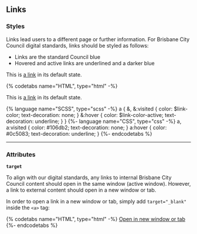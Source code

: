 ## Links

### Styles

Links lead users to a different page or further information. For Brisbane City Council digital standards, links should be styled as follows:

* Links are the standard Council blue
* Hovered and active links are underlined and a darker blue

This is <a id="link-example" href="#">a link</a> in its default state.

{% codetabs name="HTML", type="html" -%}
<p>This is <a href="#">a link</a> in its default state.</p>
{% language name="SCSS", type="scss" -%}
a {
  &, &:visited {
    color: $link-color;
    text-decoration: none;
  }
  &:hover {
    color: $link-color-active;
    text-decoration: underline;
  }
}
{%- language name="CSS", type="css" -%}
a, a:visited {
  color: #106db2;
  text-decoration: none;
}
a:hover {
  color: #0c5083;
  text-decoration: underline;
}
{%- endcodetabs %}

---

### Attributes

**`target`**

To align with our digital standards, any links to internal Brisbane City Council content should open in the same window (active window). However, a link to external content should open in a new window or tab.

In order to open a link in a new window or tab, simply add `target="_blank"` inside the `<a>` tag:

{% codetabs name="HTML", type="html" -%}
<a href="#" target="_blank">Open in new window or tab</a>
{%- endcodetabs %}
